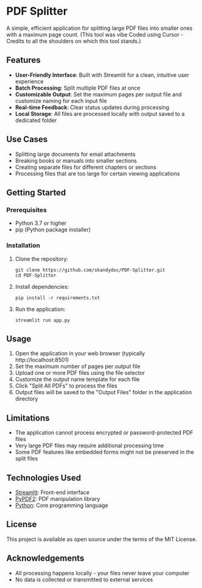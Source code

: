 # PDF Splitter

A simple, efficient application for splitting large PDF files into smaller ones with a maximum page count. 
(This tool was vibe Coded using Cursor - Credits to all the shoulders on which this tool stands.)

## Features

- **User-Friendly Interface**: Built with Streamlit for a clean, intuitive user experience
- **Batch Processing**: Split multiple PDF files at once
- **Customizable Output**: Set the maximum pages per output file and customize naming for each input file
- **Real-time Feedback**: Clear status updates during processing
- **Local Storage**: All files are processed locally with output saved to a dedicated folder

## Use Cases

- Splitting large documents for email attachments
- Breaking books or manuals into smaller sections
- Creating separate files for different chapters or sections
- Processing files that are too large for certain viewing applications

## Getting Started

### Prerequisites

- Python 3.7 or higher
- pip (Python package installer)

### Installation

1. Clone the repository:
   ```
   git clone https://github.com/skandydoc/PDF-Splitter.git
   cd PDF-Splitter
   ```

2. Install dependencies:
   ```
   pip install -r requirements.txt
   ```

3. Run the application:
   ```
   streamlit run app.py
   ```

## Usage

1. Open the application in your web browser (typically http://localhost:8501)
2. Set the maximum number of pages per output file
3. Upload one or more PDF files using the file selector
4. Customize the output name template for each file
5. Click "Split All PDFs" to process the files
6. Output files will be saved to the "Output Files" folder in the application directory

## Limitations

- The application cannot process encrypted or password-protected PDF files
- Very large PDF files may require additional processing time
- Some PDF features like embedded forms might not be preserved in the split files

## Technologies Used

- [Streamlit](https://streamlit.io/): Front-end interface
- [PyPDF2](https://pypi.org/project/PyPDF2/): PDF manipulation library
- [Python](https://www.python.org/): Core programming language

## License

This project is available as open source under the terms of the MIT License.

## Acknowledgements

- All processing happens locally - your files never leave your computer
- No data is collected or transmitted to external services 

